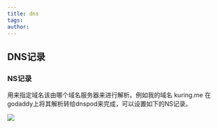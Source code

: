 ```yaml
---
title: dns
tags:
author:
---
```


## DNS记录

### NS记录

用来指定域名该由哪个域名服务器来进行解析。例如我的域名 kuring.me 在godaddy上将其解析转给dnspod来完成，可以设置如下的NS记录。

![](https://kuring.oss-cn-beijing.aliyuncs.com/common/dns-1.jpg)
